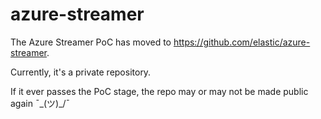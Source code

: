 # azure-streamer

The Azure Streamer PoC has moved to https://github.com/elastic/azure-streamer.

Currently, it's a private repository.

If it ever passes the PoC stage, the repo may or may not be made public again ¯\_(ツ)_/¯
